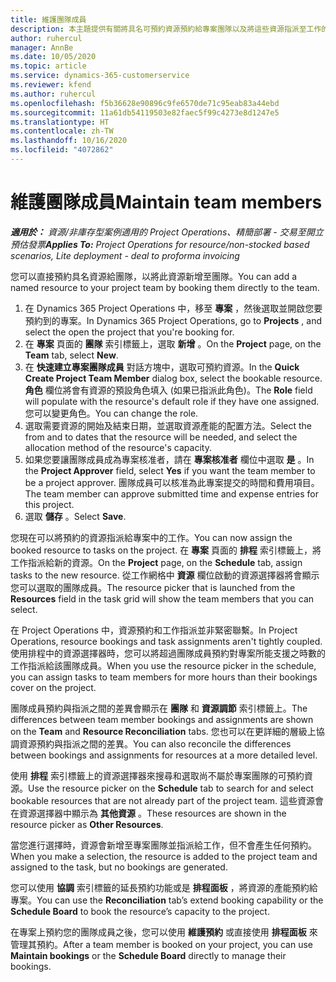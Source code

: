```yaml
---
title: 維護團隊成員
description: 本主題提供有關將具名可預約資源預約給專案團隊以及將這些資源指派至工作的資訊。
author: ruhercul
manager: AnnBe
ms.date: 10/05/2020
ms.topic: article
ms.service: dynamics-365-customerservice
ms.reviewer: kfend
ms.author: ruhercul
ms.openlocfilehash: f5b36628e90896c9fe6570de71c95eab83a44ebd
ms.sourcegitcommit: 11a61db54119503e82faec5f99c4273e8d1247e5
ms.translationtype: HT
ms.contentlocale: zh-TW
ms.lasthandoff: 10/16/2020
ms.locfileid: "4072862"
---
```

# <a name="maintain-team-members"></a><span data-ttu-id="dcbe2-103">維護團隊成員</span><span class="sxs-lookup"><span data-stu-id="dcbe2-103">Maintain team members</span></span>

<span data-ttu-id="dcbe2-104">_**適用於：** 資源/非庫存型案例適用的 Project Operations、精簡部署 - 交易至開立預估發票_</span><span class="sxs-lookup"><span data-stu-id="dcbe2-104">_**Applies To:** Project Operations for resource/non-stocked based scenarios, Lite deployment - deal to proforma invoicing_</span></span>

<span data-ttu-id="dcbe2-105">您可以直接預約具名資源給團隊，以將此資源新增至團隊。</span><span class="sxs-lookup"><span data-stu-id="dcbe2-105">You can add a named resource to your project team by booking them directly to the team.</span></span>

1. <span data-ttu-id="dcbe2-106">在 Dynamics 365 Project Operations 中，移至 **專案** ，然後選取並開啟您要預約到的專案。</span><span class="sxs-lookup"><span data-stu-id="dcbe2-106">In Dynamics 365 Project Operations, go to **Projects** , and select the open the project that you're booking for.</span></span>
2. <span data-ttu-id="dcbe2-107">在 **專案** 頁面的 **團隊** 索引標籤上，選取 **新增** 。</span><span class="sxs-lookup"><span data-stu-id="dcbe2-107">On the **Project** page, on the **Team** tab, select **New**.</span></span> 
3. <span data-ttu-id="dcbe2-108">在 **快速建立專案團隊成員** 對話方塊中，選取可預約資源。</span><span class="sxs-lookup"><span data-stu-id="dcbe2-108">In the **Quick Create Project Team Member** dialog box, select the bookable resource.</span></span> <span data-ttu-id="dcbe2-109">**角色** 欄位將會有資源的預設角色填入 (如果已指派此角色)。</span><span class="sxs-lookup"><span data-stu-id="dcbe2-109">The **Role** field will populate with the resource's default role if they have one assigned.</span></span> <span data-ttu-id="dcbe2-110">您可以變更角色。</span><span class="sxs-lookup"><span data-stu-id="dcbe2-110">You can change the role.</span></span> 
4. <span data-ttu-id="dcbe2-111">選取需要資源的開始及結束日期，並選取資源產能的配置方法。</span><span class="sxs-lookup"><span data-stu-id="dcbe2-111">Select the from and to dates that the resource will be needed, and select the allocation method of the resource's capacity.</span></span> 
5. <span data-ttu-id="dcbe2-112">如果您要讓團隊成員成為專案核准者，請在 **專案核准者** 欄位中選取 **是** 。</span><span class="sxs-lookup"><span data-stu-id="dcbe2-112">In the **Project Approver** field, select **Yes** if you want the team member to be a project approver.</span></span> <span data-ttu-id="dcbe2-113">團隊成員可以核准為此專案提交的時間和費用項目。</span><span class="sxs-lookup"><span data-stu-id="dcbe2-113">The team member can approve submitted time and expense entries for this project.</span></span> 
6. <span data-ttu-id="dcbe2-114">選取 **儲存** 。</span><span class="sxs-lookup"><span data-stu-id="dcbe2-114">Select **Save**.</span></span>

<span data-ttu-id="dcbe2-115">您現在可以將預約的資源指派給專案中的工作。</span><span class="sxs-lookup"><span data-stu-id="dcbe2-115">You can now assign the booked resource to tasks on the project.</span></span> <span data-ttu-id="dcbe2-116">在 **專案** 頁面的 **排程** 索引標籤上，將工作指派給新的資源。</span><span class="sxs-lookup"><span data-stu-id="dcbe2-116">On the **Project** page, on the **Schedule** tab, assign tasks to the new resource.</span></span> <span data-ttu-id="dcbe2-117">從工作網格中 **資源** 欄位啟動的資源選擇器將會顯示您可以選取的團隊成員。</span><span class="sxs-lookup"><span data-stu-id="dcbe2-117">The resource picker that is launched from the **Resources** field in the task grid will show the team members that you can select.</span></span>


<span data-ttu-id="dcbe2-118">在 Project Operations 中，資源預約和工作指派並非緊密聯繫。</span><span class="sxs-lookup"><span data-stu-id="dcbe2-118">In Project Operations, resource bookings and task assignments aren't tightly coupled.</span></span> <span data-ttu-id="dcbe2-119">使用排程中的資源選擇器時，您可以將超過團隊成員預約對專案所能支援之時數的工作指派給該團隊成員。</span><span class="sxs-lookup"><span data-stu-id="dcbe2-119">When you use the resource picker in the schedule, you can assign tasks to team members for more hours than their bookings cover on the project.</span></span>

<span data-ttu-id="dcbe2-120">團隊成員預約與指派之間的差異會顯示在 **團隊** 和 **資源調節** 索引標籤上。</span><span class="sxs-lookup"><span data-stu-id="dcbe2-120">The differences between team member bookings and assignments are shown on the **Team** and **Resource Reconciliation** tabs.</span></span> <span data-ttu-id="dcbe2-121">您也可以在更詳細的層級上協調資源預約與指派之間的差異。</span><span class="sxs-lookup"><span data-stu-id="dcbe2-121">You can also reconcile the differences between bookings and assignments for resources at a more detailed level.</span></span>

<span data-ttu-id="dcbe2-122">使用 **排程** 索引標籤上的資源選擇器來搜尋和選取尚不屬於專案團隊的可預約資源。</span><span class="sxs-lookup"><span data-stu-id="dcbe2-122">Use the resource picker on the **Schedule** tab to search for and select bookable resources that are not already part of the project team.</span></span> <span data-ttu-id="dcbe2-123">這些資源會在資源選擇器中顯示為 **其他資源** 。</span><span class="sxs-lookup"><span data-stu-id="dcbe2-123">These resources are shown in the resource picker as **Other Resources**.</span></span>

<span data-ttu-id="dcbe2-124">當您進行選擇時，資源會新增至專案團隊並指派給工作，但不會產生任何預約。</span><span class="sxs-lookup"><span data-stu-id="dcbe2-124">When you make a selection, the resource is added to the project team and assigned to the task, but no bookings are generated.</span></span>

<span data-ttu-id="dcbe2-125">您可以使用 **協調** 索引標籤的延長預約功能或是 **排程面板** ，將資源的產能預約給專案。</span><span class="sxs-lookup"><span data-stu-id="dcbe2-125">You can use the **Reconciliation** tab’s extend booking capability or the **Schedule Board** to book the resource’s capacity to the project.</span></span>

<span data-ttu-id="dcbe2-126">在專案上預約您的團隊成員之後，您可以使用 **維護預約** 或直接使用 **排程面板** 來管理其預約。</span><span class="sxs-lookup"><span data-stu-id="dcbe2-126">After a team member is booked on your project, you can use **Maintain bookings** or the **Schedule Board** directly to manage their bookings.</span></span>
